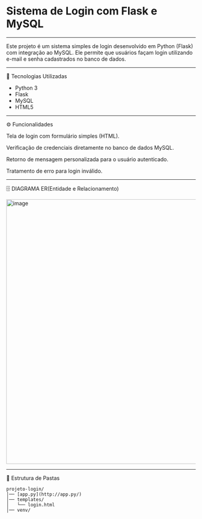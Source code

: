 # Sistema de Login com Flask e MySQL

---

Este projeto é um sistema simples de login desenvolvido em Python (Flask) com integração ao MySQL.
Ele permite que usuários façam login utilizando e-mail e senha cadastrados no banco de dados.

---

🚀 Tecnologias Utilizadas

- Python 3
- Flask
- MySQL
- HTML5

---

⚙️ Funcionalidades

Tela de login com formulário simples (HTML).

Verificação de credenciais diretamente no banco de dados MySQL.

Retorno de mensagem personalizada para o usuário autenticado.

Tratamento de erro para login inválido.

---

🗄️ DIAGRAMA ER(Entidade e Relacionamento)

<img width="927" height="704" alt="image" src="https://github.com/user-attachments/assets/295d96ce-8b86-4e3f-8919-24b28ea904dc" />

---

 📂 Estrutura de Pastas

 ```
projeto-login/
│── [app.py](http://app.py/)
│── templates/
│   └── login.html
│── venv/
```
